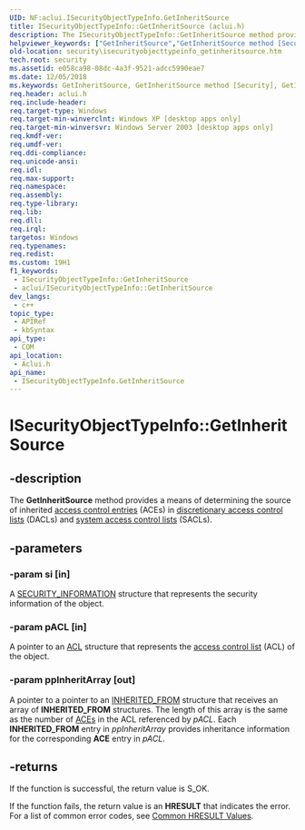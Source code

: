 ```yaml
---
UID: NF:aclui.ISecurityObjectTypeInfo.GetInheritSource
title: ISecurityObjectTypeInfo::GetInheritSource (aclui.h)
description: The ISecurityObjectTypeInfo::GetInheritSource method provides a means of determining the source of inherited access control entries in discretionary access control lists and system access control lists.
helpviewer_keywords: ["GetInheritSource","GetInheritSource method [Security]","GetInheritSource method [Security]","ISecurityObjectTypeInfo interface","ISecurityObjectTypeInfo interface [Security]","GetInheritSource method","ISecurityObjectTypeInfo.GetInheritSource","ISecurityObjectTypeInfo::GetInheritSource","aclui/ISecurityObjectTypeInfo::GetInheritSource","security.isecurityobjecttypeinfo_getinheritsource"]
old-location: security\isecurityobjecttypeinfo_getinheritsource.htm
tech.root: security
ms.assetid: e058ca98-08dc-4a3f-9521-adcc5990eae7
ms.date: 12/05/2018
ms.keywords: GetInheritSource, GetInheritSource method [Security], GetInheritSource method [Security],ISecurityObjectTypeInfo interface, ISecurityObjectTypeInfo interface [Security],GetInheritSource method, ISecurityObjectTypeInfo.GetInheritSource, ISecurityObjectTypeInfo::GetInheritSource, aclui/ISecurityObjectTypeInfo::GetInheritSource, security.isecurityobjecttypeinfo_getinheritsource
req.header: aclui.h
req.include-header: 
req.target-type: Windows
req.target-min-winverclnt: Windows XP [desktop apps only]
req.target-min-winversvr: Windows Server 2003 [desktop apps only]
req.kmdf-ver: 
req.umdf-ver: 
req.ddi-compliance: 
req.unicode-ansi: 
req.idl: 
req.max-support: 
req.namespace: 
req.assembly: 
req.type-library: 
req.lib: 
req.dll: 
req.irql: 
targetos: Windows
req.typenames: 
req.redist: 
ms.custom: 19H1
f1_keywords:
 - ISecurityObjectTypeInfo::GetInheritSource
 - aclui/ISecurityObjectTypeInfo::GetInheritSource
dev_langs:
 - c++
topic_type:
 - APIRef
 - kbSyntax
api_type:
 - COM
api_location:
 - Aclui.h
api_name:
 - ISecurityObjectTypeInfo.GetInheritSource
---
```


# ISecurityObjectTypeInfo::GetInheritSource


## -description

The <b>GetInheritSource</b> method provides a means of determining the source of inherited <a href="/windows/desktop/SecGloss/a-gly">access control entries</a> (ACEs) in <a href="/windows/desktop/SecGloss/d-gly">discretionary access control lists</a> (DACLs) and <a href="/windows/desktop/SecGloss/s-gly">system access control lists</a> (SACLs).

## -parameters

### -param si [in]

A <a href="/windows/desktop/SecAuthZ/security-information">SECURITY_INFORMATION</a> structure that represents the security information of the object.

### -param pACL [in]

A pointer to an <a href="/windows/desktop/api/winnt/ns-winnt-acl">ACL</a> structure that represents the <a href="/windows/desktop/SecGloss/a-gly">access control list</a> (ACL) of the object.

### -param ppInheritArray [out]

A pointer to a pointer to an <a href="/windows/desktop/api/accctrl/ns-accctrl-inherited_froma">INHERITED_FROM</a> structure that receives an array of <b>INHERITED_FROM</b> structures. The length of this array is the same as the number of <a href="/windows/desktop/SecAuthZ/ace">ACEs</a> in the ACL referenced by <i>pACL</i>. Each <b>INHERITED_FROM</b> entry in <i>ppInheritArray</i> provides inheritance information for the corresponding <b>ACE</b> entry in <i>pACL</i>.

## -returns

If the function is successful, the return value is S_OK.

 
If the function fails, the return value is an <b>HRESULT</b> that indicates the error. For a list of common error codes, see <a href="/windows/desktop/SecCrypto/common-hresult-values">Common HRESULT Values</a>.